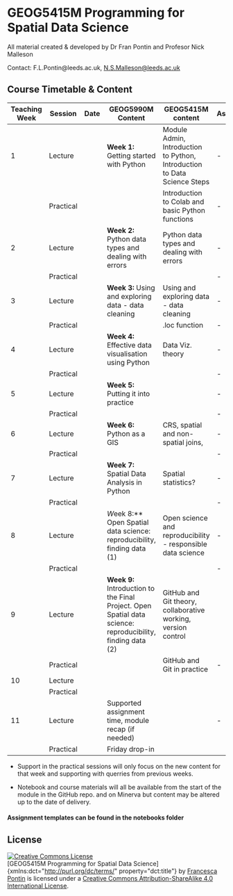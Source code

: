 # GEOG5415M Programming for Spatial Data Science

All material created & developed by Dr Fran Pontin and Profesor Nick Malleson 

Contact: F.L.Pontin\@leeds.ac.uk, N.S.Malleson@leeds.ac.uk

## Course Timetable & Content
| **Teaching Week** | Session   | **Date** | **GEOG5990M Content**                                                                                       | GEOG5415M content                                                        | **Assessment** |
|-------------------|-----------|----------|-------------------------------------------------------------------------------------------------------------|--------------------------------------------------------------------------|----------------|
| 1                 | Lecture   |          | **Week 1:** Getting started with Python                                                                     | Module Admin, Introduction to Python, Introduction to Data Science Steps | \-             |
|                   | Practical |          |                                                                                                             | Introduction to Colab and basic Python functions                         | \-             |
| 2                 | Lecture   |          | **Week 2:** Python data types and dealing with errors                                                       | Python data types and dealing with errors                                | \-             |
|                   | Practical |          |                                                                                                             |                                                                          | \-             |
| 3                 | Lecture   |          | **Week 3:** Using and exploring data - data cleaning                                                        | Using and exploring data - data cleaning                                 | \-             |
|                   | Practical |          |                                                                                                             | .loc function                                                            | \-             |
| 4                 | Lecture   |          | **Week 4:** Effective data visualisation using Python                                                       | Data Viz. theory                                                         | \-             |
|                   | Practical |          |                                                                                                             |                                                                          | \-             |
| 5                 | Lecture   |          | **Week 5:** Putting it into practice                                                                        |                                                                          | \-             |
|                   | Practical |          |                                                                                                             |                                                                          | \-             |
| 6                 | Lecture   |          | **Week 6:** Python as a GIS                                                                                 | CRS, spatial and non-spatial joins,                                      | \-             |
|                   | Practical |          |                                                                                                             |                                                                          | \-             |
| 7                 | Lecture   |          | **Week 7:** Spatial Data Analysis in Python                                                                 | Spatial statistics?                                                      | \-             |
|                   | Practical |          |                                                                                                             |                                                                          | \-             |
| 8                 | Lecture   |          | *W*eek 8:** Open Spatial data science: reproducibility, finding data (1)                                    | Open science and reproducibility - responsible data science              | \-             |
|                   | Practical |          |                                                                                                             |                                                                          | \-             |
| 9                 | Lecture   |          | **Week 9:** Introduction to the Final Project. Open Spatial data science: reproducibility, finding data (2) | GitHub and Git theory, collaborative working, version control            |                |
|                   | Practical |          |                                                                                                             | GitHub and Git in practice                                               | \-             |
| 10                | Lecture   |          |                                                                                                             |                                                                          |                |
|                   | Practical |          |                                                                                                             |                                                                          |                |
| 11                | Lecture   |          | Supported assignment time, module recap (if needed)                                                         |                                                                          | \-             |
|                   | Practical |          | Friday drop-in                                                                                              |                                                                          |                |

-   Support in the practical sessions will only focus on the new content for that week and supporting with querries from previous weeks.

-   Notebook and course materials will all be available from the start of the module in the GitHub repo. and on Minerva but content may be altered up to the date of delivery.

#### Assignment templates can be found in the notebooks folder

## License

<a rel="license" href="http://creativecommons.org/licenses/by-sa/4.0/"><img src="https://i.creativecommons.org/l/by-sa/4.0/88x31.png" alt="Creative Commons License" style="border-width:0"/></a><br />[GEOG5415M Programming for Spatial Data Science]{xmlns:dct="http://purl.org/dc/terms/" property="dct:title"} by <a xmlns:cc="http://creativecommons.org/ns#" href="https://orcid.org/0000-0002-7143-8718" property="cc:attributionName" rel="cc:attributionURL">Francesca Pontin</a> is licensed under a <a rel="license" href="http://creativecommons.org/licenses/by-sa/4.0/">Creative Commons Attribution-ShareAlike 4.0 International License</a>.
